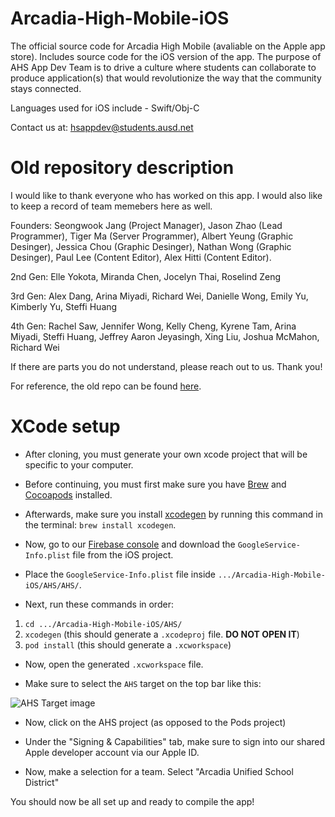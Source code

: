 # Arcadia-High-Mobile-iOS

The official source code for Arcadia High Mobile (avaliable on the Apple app store). Includes source code for the iOS version of the app. 
The purpose of AHS App Dev Team is to drive a culture where students can collaborate to produce application(s) that would revolutionize the way that the community stays connected.

Languages used for iOS include - Swift/Obj-C

Contact us at: hsappdev@students.ausd.net

# Old repository description

I would like to thank everyone who has worked on this app. I would also like to keep a record of team memebers here as well.

Founders: Seongwook Jang (Project Manager), Jason Zhao (Lead Programmer), Tiger Ma (Server Programmer), Albert Yeung (Graphic Desinger), Jessica Chou (Graphic Desinger), Nathan Wong (Graphic Desinger), Paul Lee (Content Editor), Alex Hitti (Content Editor).

2nd Gen: Elle Yokota, Miranda Chen, Jocelyn Thai, Roselind Zeng

3rd Gen: Alex Dang, Arina Miyadi, Richard Wei, Danielle Wong, Emily Yu, Kimberly Yu, Steffi Huang

4th Gen: Rachel Saw, Jennifer Wong, Kelly Cheng, Kyrene Tam, Arina Miyadi, Steffi Huang, Jeffrey Aaron Jeyasingh, Xing Liu, Joshua McMahon, Richard Wei

If there are parts you do not understand, please reach out to us. Thank you!

For reference, the old repo can be found [here](https://github.com/AHSAppDevTeam/Arcadia-High-Mobile).

# XCode setup 

 - After cloning, you must generate your own xcode project that will be specific to your computer.

 - Before continuing, you must first make sure you have [Brew](https://brew.sh/) and [Cocoapods](https://cocoapods.org/) installed.

 - Afterwards, make sure you install [xcodegen](https://github.com/yonaskolb/XcodeGen/) by running this command in the terminal: `brew install xcodegen`.

 - Now, go to our [Firebase console](https://console.firebase.google.com/) and download the `GoogleService-Info.plist` file from the iOS project.

 - Place the `GoogleService-Info.plist` file inside `.../Arcadia-High-Mobile-iOS/AHS/AHS/`.

 - Next, run these commands in order:
1. `cd .../Arcadia-High-Mobile-iOS/AHS/`
2. `xcodegen` (this should generate a `.xcodeproj` file. **DO NOT OPEN IT**)
3. `pod install` (this should generate a `.xcworkspace`)

 - Now, open the generated `.xcworkspace` file.

 - Make sure to select the `AHS` target on the top bar like this:

![AHS Target image](https://imgur.com/qMvgXym.png)

 - Now, click on the AHS project (as opposed to the Pods project)
 
 - Under the "Signing & Capabilities" tab, make sure to sign into our shared Apple developer account via our Apple ID.

 - Now, make a selection for a team. Select "Arcadia Unified School District"
 
 You should now be all set up and ready to compile the app!

